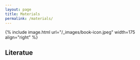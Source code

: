 ```yaml
---
layout: page
title: Materials
permalink: /materials/
---
```


{% include image.html url="/_images/book-icon.jpeg" width=175 align="right" %}

## Literatue

